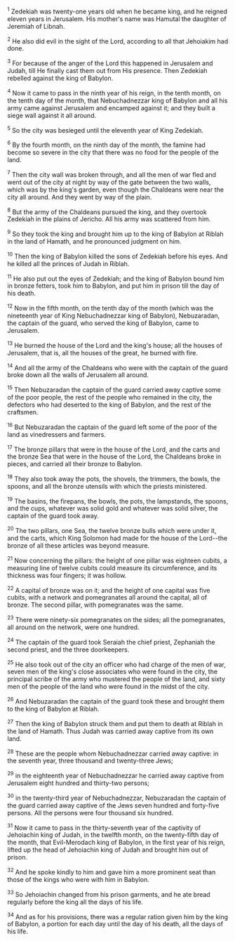 <sup>1</sup> 
Zedekiah was twenty-one years old when he became king, and he reigned eleven years in Jerusalem. His mother's name was Hamutal the daughter of Jeremiah of Libnah. 

<sup>2</sup> 
He also did evil in the sight of the Lord, according to all that Jehoiakim had done. 

<sup>3</sup> 
For because of the anger of the Lord this happened in Jerusalem and Judah, till He finally cast them out from His presence. Then Zedekiah rebelled against the king of Babylon. 

<sup>4</sup> 
Now it came to pass in the ninth year of his reign, in the tenth month, on the tenth day of the month, that Nebuchadnezzar king of Babylon and all his army came against Jerusalem and encamped against it; and they built a siege wall against it all around. 

<sup>5</sup> 
So the city was besieged until the eleventh year of King Zedekiah. 

<sup>6</sup> 
By the fourth month, on the ninth day of the month, the famine had become so severe in the city that there was no food for the people of the land. 

<sup>7</sup> 
Then the city wall was broken through, and all the men of war fled and went out of the city at night by way of the gate between the two walls, which was by the king's garden, even though the Chaldeans were near the city all around. And they went by way of the plain. 

<sup>8</sup> 
But the army of the Chaldeans pursued the king, and they overtook Zedekiah in the plains of Jericho. All his army was scattered from him. 

<sup>9</sup> 
So they took the king and brought him up to the king of Babylon at Riblah in the land of Hamath, and he pronounced judgment on him. 

<sup>10</sup> 
Then the king of Babylon killed the sons of Zedekiah before his eyes. And he killed all the princes of Judah in Riblah. 

<sup>11</sup> 
He also put out the eyes of Zedekiah; and the king of Babylon bound him in bronze fetters, took him to Babylon, and put him in prison till the day of his death.

<sup>12</sup> 
Now in the fifth month, on the tenth day of the month (which was the nineteenth year of King Nebuchadnezzar king of Babylon), Nebuzaradan, the captain of the guard, who served the king of Babylon, came to Jerusalem. 

<sup>13</sup> 
He burned the house of the Lord and the king's house; all the houses of Jerusalem, that is, all the houses of the great, he burned with fire. 

<sup>14</sup> 
And all the army of the Chaldeans who were with the captain of the guard broke down all the walls of Jerusalem all around. 

<sup>15</sup> 
Then Nebuzaradan the captain of the guard carried away captive some of the poor people, the rest of the people who remained in the city, the defectors who had deserted to the king of Babylon, and the rest of the craftsmen. 

<sup>16</sup> 
But Nebuzaradan the captain of the guard left some of the poor of the land as vinedressers and farmers. 

<sup>17</sup> 
The bronze pillars that were in the house of the Lord, and the carts and the bronze Sea that were in the house of the Lord, the Chaldeans broke in pieces, and carried all their bronze to Babylon. 

<sup>18</sup> 
They also took away the pots, the shovels, the trimmers, the bowls, the spoons, and all the bronze utensils with which the priests ministered. 

<sup>19</sup> 
The basins, the firepans, the bowls, the pots, the lampstands, the spoons, and the cups, whatever was solid gold and whatever was solid silver, the captain of the guard took away. 

<sup>20</sup> 
The two pillars, one Sea, the twelve bronze bulls which were under it, and the carts, which King Solomon had made for the house of the Lord--the bronze of all these articles was beyond measure. 

<sup>21</sup> 
Now concerning the pillars: the height of one pillar was eighteen cubits, a measuring line of twelve cubits could measure its circumference, and its thickness was four fingers; it was hollow. 

<sup>22</sup> 
A capital of bronze was on it; and the height of one capital was five cubits, with a network and pomegranates all around the capital, all of bronze. The second pillar, with pomegranates was the same. 

<sup>23</sup> 
There were ninety-six pomegranates on the sides; all the pomegranates, all around on the network, were one hundred.

<sup>24</sup> 
The captain of the guard took Seraiah the chief priest, Zephaniah the second priest, and the three doorkeepers. 

<sup>25</sup> 
He also took out of the city an officer who had charge of the men of war, seven men of the king's close associates who were found in the city, the principal scribe of the army who mustered the people of the land, and sixty men of the people of the land who were found in the midst of the city. 

<sup>26</sup> 
And Nebuzaradan the captain of the guard took these and brought them to the king of Babylon at Riblah. 

<sup>27</sup> 
Then the king of Babylon struck them and put them to death at Riblah in the land of Hamath. Thus Judah was carried away captive from its own land. 

<sup>28</sup> 
These are the people whom Nebuchadnezzar carried away captive: in the seventh year, three thousand and twenty-three Jews; 

<sup>29</sup> 
in the eighteenth year of Nebuchadnezzar he carried away captive from Jerusalem eight hundred and thirty-two persons; 

<sup>30</sup> 
in the twenty-third year of Nebuchadnezzar, Nebuzaradan the captain of the guard carried away captive of the Jews seven hundred and forty-five persons. All the persons were four thousand six hundred.

<sup>31</sup> 
Now it came to pass in the thirty-seventh year of the captivity of Jehoiachin king of Judah, in the twelfth month, on the twenty-fifth day of the month, that Evil-Merodach king of Babylon, in the first year of his reign, lifted up the head of Jehoiachin king of Judah and brought him out of prison. 

<sup>32</sup> 
And he spoke kindly to him and gave him a more prominent seat than those of the kings who were with him in Babylon. 

<sup>33</sup> 
So Jehoiachin changed from his prison garments, and he ate bread regularly before the king all the days of his life. 

<sup>34</sup> 
And as for his provisions, there was a regular ration given him by the king of Babylon, a portion for each day until the day of his death, all the days of his life.
